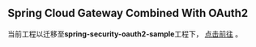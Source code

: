 ## Spring Cloud Gateway Combined With OAuth2

当前工程以迁移至**spring-security-oauth2-sample**工程下，
[点击前往](https://github.com/ReLive27/spring-security-oauth2-sample/tree/main/gateway-oauth2-login) 。